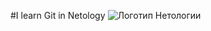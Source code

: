 #I learn Git in Netology
![Логотип Нетологии](https://netology.ru/dist/public/images/logo-color-text_6748e2.svg)
